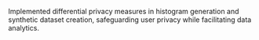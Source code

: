 Implemented differential privacy measures in histogram generation and synthetic dataset creation, safeguarding user privacy while facilitating data analytics.

